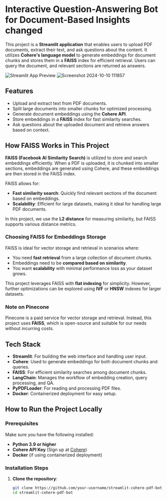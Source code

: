 # Interactive Question-Answering Bot for Document-Based Insights changed

This project is a **Streamlit application** that enables users to upload PDF documents, extract their text, and ask questions about the content. It utilizes **Cohere's language model** to generate embeddings for document chunks and stores them in a **FAISS** index for efficient retrieval. Users can query the document, and relevant sections are returned as answers.

![Streamlit App Preview]()
![Screenshot 2024-10-10 111857](https://github.com/user-attachments/assets/4e9471e8-9f16-4078-9e3b-06259919aadc)

## Features

- Upload and extract text from PDF documents.
- Split large documents into smaller chunks for optimized processing.
- Generate document embeddings using the **Cohere API**.
- Store embeddings in a **FAISS** index for fast similarity searches.
- Ask questions about the uploaded document and retrieve answers based on context.

## How FAISS Works in This Project

**FAISS (Facebook AI Similarity Search)** is utilized to store and search embeddings efficiently. When a PDF is uploaded, it is chunked into smaller sections, embeddings are generated using Cohere, and these embeddings are then stored in the FAISS index.

FAISS allows for:

- **Fast similarity search**: Quickly find relevant sections of the document based on embeddings.
- **Scalability**: Efficient for large datasets, making it ideal for handling large PDF documents.

In this project, we use the **L2 distance** for measuring similarity, but FAISS supports various distance metrics.

### Choosing FAISS for Embeddings Storage

FAISS is ideal for vector storage and retrieval in scenarios where:

- You need **fast retrieval** from a large collection of document chunks.
- Embeddings need to be **compared based on similarity**.
- You want **scalability** with minimal performance loss as your dataset grows.

This project leverages FAISS with **flat indexing** for simplicity. However, further optimizations can be explored using **IVF** or **HNSW** indexes for larger datasets.

### Note on Pinecone

Pinecone is a paid service for vector storage and retrieval. Instead, this project uses **FAISS**, which is open-source and suitable for our needs without incurring costs.

## Tech Stack

- **Streamlit**: For building the web interface and handling user input.
- **Cohere**: Used to generate embeddings for both document chunks and queries.
- **FAISS**: For efficient similarity searches among document chunks.
- **LangChain**: Manages the workflow of embedding creation, query processing, and QA.
- **PyPDFLoader**: For reading and processing PDF files.
- **Docker**: Containerized deployment for easy setup.

## How to Run the Project Locally

### Prerequisites

Make sure you have the following installed:

- **Python 3.9 or higher**
- **Cohere API Key** (Sign up at [Cohere](https://cohere.ai))
- **Docker** (if using containerized deployment)

### Installation Steps

1. **Clone the repository**:

   ```bash
   git clone https://github.com/your-username/streamlit-cohere-pdf-bot.git
   cd streamlit-cohere-pdf-bot

